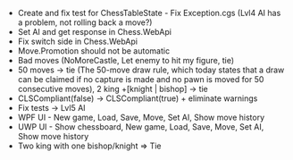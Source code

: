 - Create and fix test for ChessTableState - Fix Exception.cgs (Lvl4 AI has a problem, not rolling back a move?)
- Set AI and get response in Chess.WebApi
- Fix switch side in Chess.WebApi
- Move.Promotion should not be automatic
- Bad moves (NoMoreCastle, Let enemy to hit my figure, tie)
- 50 moves -> tie (The 50-move draw rule, which today states that a draw can be claimed if no capture is made and no pawn is moved for 50 consecutive moves), 2 king +[knight | bishop] -> tie
- CLSCompliant(false) -> CLSCompliant(true) + eliminate warnings
- Fix tests -> Lvl5 AI
- WPF UI - New game, Load, Save, Move, Set AI, Show move history
- UWP UI - Show chessboard, New game, Load, Save, Move, Set AI, Show move history
- Two king with one bishop/knight => Tie